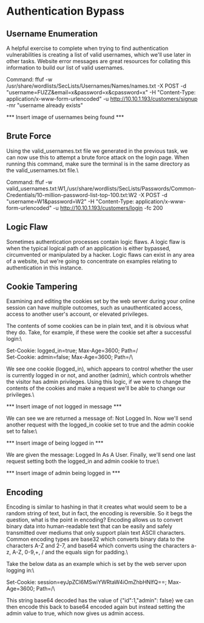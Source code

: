 # Authentication Bypass

## Username Enumeration
A helpful exercise to complete when trying to find authentication vulnerabilities is creating a list of valid usernames, which we'll use later in other tasks. Website error messages are great resources for collating this information to build our list of valid usernames. 

Command: ffuf -w /usr/share/wordlists/SecLists/Usernames/Names/names.txt -X POST -d "username=FUZZ&email=x&password=x&cpassword=x" -H "Content-Type: application/x-www-form-urlencoded" -u http://10.10.1.193/customers/signup -mr "username already exists"

*** Insert image of usernames being found ***

## Brute Force
Using the valid_usernames.txt file we generated in the previous task, we can now use this to attempt a brute force attack on the login page. When running this command, make sure the terminal is in the same directory as the valid_usernames.txt file.\

Command: ffuf -w valid_usernames.txt:W1,/usr/share/wordlists/SecLists/Passwords/Common-Credentials/10-million-password-list-top-100.txt:W2 -X POST -d "username=W1&password=W2" -H "Content-Type: application/x-www-form-urlencoded" -u http://10.10.1.193/customers/login -fc 200


## Logic Flaw
Sometimes authentication processes contain logic flaws. A logic flaw is when the typical logical path of an application is either bypassed, circumvented or manipulated by a hacker. Logic flaws can exist in any area of a website, but we're going to concentrate on examples relating to authentication in this instance.

## Cookie Tampering
Examining and editing the cookies set by the web server during your online session can have multiple outcomes, such as unauthenticated access, access to another user's account, or elevated privileges.

The contents of some cookies can be in plain text, and it is obvious what they do. Take, for example, if these were the cookie set after a successful login:\

Set-Cookie: logged_in=true; Max-Age=3600; Path=/\
Set-Cookie: admin=false; Max-Age=3600; Path=/\

We see one cookie (logged_in), which appears to control whether the user is currently logged in or not, and another (admin), which controls whether the visitor has admin privileges. Using this logic, if we were to change the contents of the cookies and make a request we'll be able to change our privileges.\



*** Insert image of not logged in message ***

We can see we are returned a message of: Not Logged In. Now we'll send another request with the logged_in cookie set to true and the admin cookie set to false:\

*** Insert image of being logged in ***

We are given the message: Logged In As A User. Finally, we'll send one last request setting both the logged_in and admin cookie to true:\

*** Insert image of admin being logged in ***


## Encoding

Encoding is similar to hashing in that it creates what would seem to be a random string of text, but in fact, the encoding is reversible. So it begs the question, what is the point in encoding? Encoding allows us to convert binary data into human-readable text that can be easily and safely transmitted over mediums that only support plain text ASCII characters. Common encoding types are base32 which converts binary data to the characters A-Z and 2-7, and base64 which converts using the characters a-z, A-Z, 0-9,+, / and the equals sign for padding.\

Take the below data as an example which is set by the web server upon logging in:\

Set-Cookie: session=eyJpZCI6MSwiYWRtaW4iOmZhbHNlfQ==; Max-Age=3600; Path=/\

This string base64 decoded has the value of {"id":1,"admin": false} we can then encode this back to base64 encoded again but instead setting the admin value to true, which now gives us admin access.
